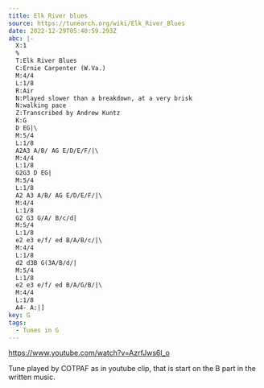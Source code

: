 ```yaml
---
title: Elk River blues
source: https://tunearch.org/wiki/Elk_River_Blues
date: 2022-12-29T05:40:59.293Z
abc: |-
  X:1
  %
  T:Elk River Blues
  C:Ernie Carpenter (W.Va.)
  M:4/4
  L:1/8
  R:Air
  N:Played slower than a breakdown, at a very brisk
  N:walking pace
  Z:Transcribed by Andrew Kuntz
  K:G
  D EG|\
  M:5/4
  L:1/8
  A2A3 A/B/ AG E/D/E/F/|\
  M:4/4
  L:1/8
  G2G3 D EG|
  M:5/4
  L:1/8
  A2 A3 A/B/ AG E/D/E/F/|\
  M:4/4
  L:1/8
  G2 G3 G/A/ B/c/d|
  M:5/4
  L:1/8
  e2 e3 e/f/ ed B/A/B/c/|\
  M:4/4
  L:1/8
  d2 d3B G(3A/B/d/|
  M:5/4
  L:1/8
  e2 e3 e/f/ ed B/A/G/B/|\
  M:4/4
  L:1/8
  A4- A:|]
key: G
tags:
  - Tunes in G
---
```

https://www.youtube.com/watch?v=AzrfJws6l_o

Tune played by COTPAF as in youtube clip, that is start on the B part in the written music.